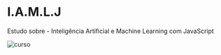 # I.A.M.L.J
Estudo sobre - Inteligência Artificial e Machine Learning com JavaScript

![curso](https://user-images.githubusercontent.com/38336873/217972825-d353a06b-bb68-4e33-9250-3081f0014bac.png)
